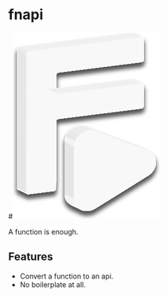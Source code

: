 # fnapi

#![Logo](./logo.svg)

A function is enough.

## Features

- Convert a function to an api.
- No boilerplate at all.
